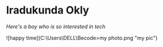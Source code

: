 # Iradukunda Okly

_Here's a boy who is so interested in tech_

![happy time](C:\Users\DELL\Becode>my photo.png  "my pic")

 